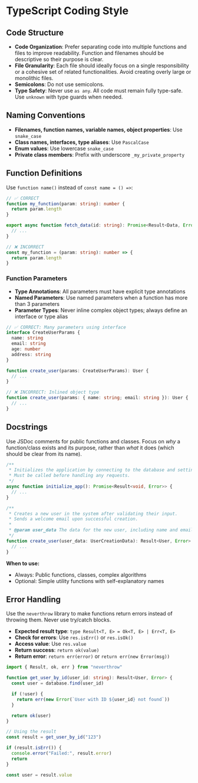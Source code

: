 # TypeScript Coding Style

## Code Structure

- **Code Organization**: Prefer separating code into multiple functions and files to improve readability. Function and filenames should be descriptive so their purpose is clear.
- **File Granularity**: Each file should ideally focus on a single responsibility or a cohesive set of related functionalities. Avoid creating overly large or monolithic files.
- **Semicolons**: Do not use semicolons.
- **Type Safety**: Never use `as any`. All code must remain fully type-safe. Use `unknown` with type guards when needed.

## Naming Conventions

- **Filenames, function names, variable names, object properties**: Use `snake_case`
- **Class names, interfaces, type aliases**: Use `PascalCase`
- **Enum values**: Use lowercase `snake_case`
- **Private class members**: Prefix with underscore `_my_private_property`

## Function Definitions

Use `function name()` instead of `const name = () =>`:

```typescript
// ✅ CORRECT
function my_function(param: string): number {
  return param.length
}

export async function fetch_data(id: string): Promise<Result<Data, Error>> {
  // ...
}

// ❌ INCORRECT
const my_function = (param: string): number => {
  return param.length
}
```

### Function Parameters

- **Type Annotations**: All parameters must have explicit type annotations
- **Named Parameters**: Use named parameters when a function has more than 3 parameters
- **Parameter Types**: Never inline complex object types; always define an interface or type alias

```typescript
// ✅ CORRECT: Many parameters using interface
interface CreateUserParams {
  name: string
  email: string
  age: number
  address: string
}

function create_user(params: CreateUserParams): User {
  // ...
}

// ❌ INCORRECT: Inlined object type
function create_user(params: { name: string; email: string }): User {
  // ...
}
```

## Docstrings

Use JSDoc comments for public functions and classes. Focus on *why* a function/class exists and its purpose, rather than *what* it does (which should be clear from its name).

```typescript
/**
 * Initializes the application by connecting to the database and setting up routes.
 * Must be called before handling any requests.
 */
async function initialize_app(): Promise<Result<void, Error>> {
  // ...
}

/**
 * Creates a new user in the system after validating their input.
 * Sends a welcome email upon successful creation.
 *
 * @param user_data The data for the new user, including name and email
 */
function create_user(user_data: UserCreationData): Result<User, Error> {
  // ...
}
```

**When to use:**
- Always: Public functions, classes, complex algorithms
- Optional: Simple utility functions with self-explanatory names

## Error Handling

Use the `neverthrow` library to make functions return errors instead of throwing them. Never use try/catch blocks.

- **Expected result type**: `type Result<T, E> = Ok<T, E> | Err<T, E>`
- **Check for errors**: Use `res.isErr()` or `res.isOk()`
- **Access value**: Use `res.value`
- **Return success**: `return ok(value)`
- **Return error**: `return err(error)` or `return err(new Error(msg))`

```typescript
import { Result, ok, err } from "neverthrow"

function get_user_by_id(user_id: string): Result<User, Error> {
  const user = database.find(user_id)

  if (!user) {
    return err(new Error(`User with ID ${user_id} not found`))
  }

  return ok(user)
}

// Using the result
const result = get_user_by_id("123")

if (result.isErr()) {
  console.error("Failed:", result.error)
  return
}

const user = result.value
```
